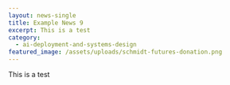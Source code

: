 ```yaml
---
layout: news-single
title: Example News 9
excerpt: This is a test
category:
  - ai-deployment-and-systems-design
featured_image: /assets/uploads/schmidt-futures-donation.png
---
```

This is a test